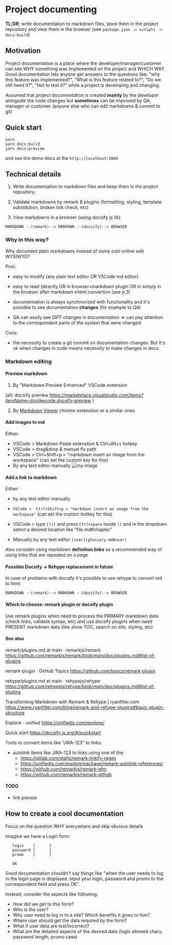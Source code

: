 # Project documenting

****TL;DR****; write documentation to markdown files, store them in the project repository and view them in the browser (see `package.json -> scripts -> docs:build`)

## Motivation

Project documentation is a place where the developer/manager/customer can see WHY something was implemented on the project and WHICH WAY. Good documentation lets anyone get answers to the questions like: "why this feature was implemented?", "What is this feature related to?", "Do we still need it?", "Hot to test it?" while a project is developing and changing.

Assumed that project documentation is created __mainly__ by the developer alongside the code changes but __sometimes__ can be improved by QA, manager or customer (anyone else who can edit markdowns & commit to git)

## Quick start

```
yarn
yarn docs:build
yarn docs:preview
```
and see the demo docs at the `http://localhost:3000`

## Technical details

1. Write documentation to markdown files and keep them in the project repository.

2. Validate markdowns by remark & plugins (formatting, styling, template substitution, broken link check, etc)

3. View markdowns in a browser (using docsify js lib)

```
MARKDOWN --(remark)--> MARKOWN --(docsify)--> BROWSER
```

### Why in this way?

Why document plain markdowns instead of some cool online wiki WYSIWYG?

Proc:
  - easy to modify (any plain text editor OR VSCode md editor)

  - easy to read (directly OR in browser+markdown plugin OR in simply in the browser after markdown->html convertion (see p.3)

  - documentation is always synchronized with functionality and it's possible to see documentation **changes** (for example to QA)

  - QA can easily see DIFF changes in documentation => can pay attention to the correspondent parts of the system that were changed

Cons:
  - the necessity to create a git commit on documentation changes. But it's ok when changes in code means necessity to make changes in docs



### Markdown editing


#### Preview markdown

1. By "Markdown Preview Enhanced" VSCode extension

(alt: docsify preview https://marketplace.visualstudio.com/items?itemName=dzylikecode.docsify-preview )

2. By [Markdown Viewer](https://chrome.google.com/webstore/detail/markdown-viewer/ckkdlimhmcjmikdlpkmbgfkaikojcbjk) chrome extenstion or a similar ones


#### Add images to md

Either:

* VSCode > Markdown Paste extenstion & Ctrl+Alt+v hotkey
* VSCode > drag&drop & manual fix path
* VSCode > Ctrl+Shift+p > "markdown insert an image from the workspace" (can set the custom key for this)
* By any text editor manually ![my image](myimage.jpg)


#### Add a link to markdown

Either:

* by any text editor manually
* `VSCode >  Ctrl+Shift+p > "markdown insert an image from the workspace"` (can set the custom hotkey for this)
* VSCode > type `[]()` and press `Ctrl+space` inside `()` and in the dropdown select a desired location like "file.md#chapter"

* Manually by any text editor `[user](glossary.md#user)`

Also consider using markdown **definition links** as a recommended way of using links that are repeated on a page


#### Possible Docsify -> Rehype replacement in future


In case of problems with docsify it's possible to use rehype to convert md to html:

    MARKDOWN --(remark)--> MARKOWN --(docsify)--> BROWSER

#### Which to choose: remark plugin or docsify plugin

Use remark plugins when need to process the PRIMARY markdown data (check links, validate syntax, etc) and use docsify plugins when need PRESENT markdown data (like show TOC, search on site, styling, etc)



#### See also


remark/plugins.md at main · remarkjs/remark https://github.com/remarkjs/remark/blob/main/doc/plugins.md#list-of-plugins

remark-plugin · GitHub Topics https://github.com/topics/remark-plugin

rehype/plugins.md at main · rehypejs/rehype https://github.com/rehypejs/rehype/blob/main/doc/plugins.md#list-of-plugins

Transforming Markdown with Remark & Rehype | ryanfiller.com https://www.ryanfiller.com/blog/remark-and-rehype-plugins#basic-plugin-structure

Explore - unified https://unifiedjs.com/explore/

Quick start https://docsify.js.org/#/quickstart


Tools to convert items like "JIRA-123" to links:
 - autolink items like JIRA-123 to links using one of the:
   - https://gitlab.com/staltz/remark-linkify-regex
   - https://unifiedjs.com/explore/package/remark-autolink-references/
   - https://github.com/remarkjs/remark-gfm
   - https://github.com/remarkjs/remark-github


#### TODO
 - link prevew

## How to create a cool documentation

Focus on the question WHY everywhere and skip obvious details

Imagine we have a Login form:

```
   login    [      ]
   password [      ]
   promo    [      ]

   OK
```

Good documentation shouldn't say things like "when the user needs to log in the login page is displayed. Input your login, password and promo to the correspondent field and press OK".


Instead, consider the aspects like following:

* How did we get to this form?
* Who is the user?
* Why user need to log in to a site? Which benefits it gives to him?
* Where user should get the data required by the form?
* What if user data are lost/incorrect?
* What are the detailed aspects of the desired data (login allowed chars, password length, promo case)
